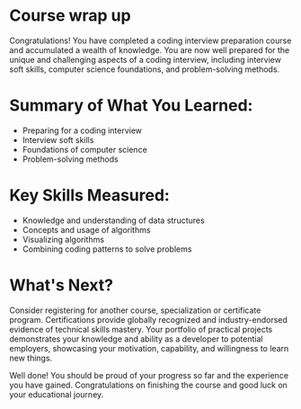 # Course wrap up

Congratulations! You have completed a coding interview preparation course and accumulated a wealth of knowledge. You are now well prepared for the unique and challenging aspects of a coding interview, including interview soft skills, computer science foundations, and problem-solving methods.

# Summary of What You Learned:

- Preparing for a coding interview
- Interview soft skills
- Foundations of computer science
- Problem-solving methods

# Key Skills Measured:

- Knowledge and understanding of data structures
- Concepts and usage of algorithms
- Visualizing algorithms
- Combining coding patterns to solve problems

# What's Next?

Consider registering for another course, specialization or certificate program. Certifications provide globally recognized and industry-endorsed evidence of technical skills mastery. Your portfolio of practical projects demonstrates your knowledge and ability as a developer to potential employers, showcasing your motivation, capability, and willingness to learn new things.

Well done! You should be proud of your progress so far and the experience you have gained. Congratulations on finishing the course and good luck on your educational journey.